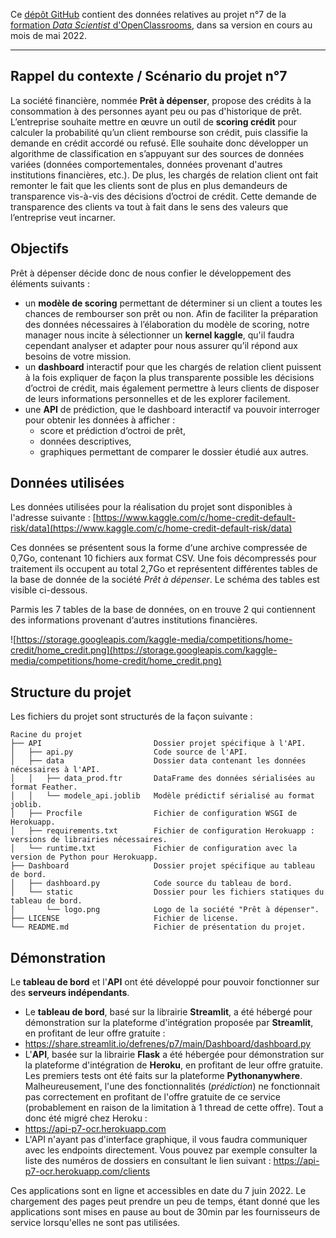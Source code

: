 Ce [dépôt GitHub](https://github.com/defrenes/p7) contient des données relatives au projet n°7 de la [formation *Data Scientist* d'OpenClassrooms](https://openclassrooms.com/fr/paths/164-data-scientist#path-tabs), dans sa version en cours au mois de mai 2022.

---

## Rappel du contexte / Scénario du projet n°7
La société financière, nommée **Prêt à dépenser**, propose des crédits à la consommation à des personnes ayant peu ou pas d'historique de prêt.
L’entreprise souhaite mettre en œuvre un outil de **scoring crédit** pour calculer la probabilité qu’un client rembourse son crédit, puis classifie la demande en crédit accordé ou refusé. Elle souhaite donc développer un algorithme de classification en s’appuyant sur des sources de données variées (données comportementales, données provenant d'autres institutions financières, etc.).
De plus, les chargés de relation client ont fait remonter le fait que les clients sont de plus en plus demandeurs de transparence vis-à-vis des décisions d’octroi de crédit. Cette demande de transparence des clients va tout à fait dans le sens des valeurs que l’entreprise veut incarner.

## Objectifs
Prêt à dépenser décide donc de nous confier le développement des éléments suivants :
- un **modèle de scoring** permettant de déterminer si un client a toutes les chances de rembourser son prêt ou non. Afin de faciliter la préparation des données nécessaires à l’élaboration du modèle de scoring, notre manager nous incite à sélectionner un **kernel kaggle**, qu'il faudra cependant analyser et adapter pour nous assurer qu’il répond aux besoins de votre mission.
- un **dashboard** interactif pour que les chargés de relation client puissent à la fois expliquer de façon la plus transparente possible les décisions d’octroi de crédit, mais également permettre à leurs clients de disposer de leurs informations personnelles et de les explorer facilement.
- une **API** de prédiction, que le dashboard interactif va pouvoir interroger pour obtenir les données à afficher :
  - score et prédiction d‘octroi de prêt,
  - données descriptives,
  - graphiques permettant de comparer le dossier étudié aux autres.


## Données utilisées
Les données utilisées pour la réalisation du projet sont disponibles à l'adresse suivante : [https://www.kaggle.com/c/home-credit-default-risk/data](https://www.kaggle.com/c/home-credit-default-risk/data)

Ces données se présentent sous la forme d‘une archive compressée de 0,7Go, contenant 10 fichiers aux format CSV. Une fois décompressés pour traitement ils occupent au total 2,7Go et représentent différentes tables de la base de donnée de la société *Prêt à dépenser*. Le schéma des tables est visible ci-dessous.

Parmis les 7 tables de la base de données, on en trouve 2 qui contiennent des informations provenant d‘autres institutions financières.

![https://storage.googleapis.com/kaggle-media/competitions/home-credit/home_credit.png](https://storage.googleapis.com/kaggle-media/competitions/home-credit/home_credit.png)

## Structure du projet
Les fichiers du projet sont structurés de la façon suivante :
```
Racine du projet
├── API                         Dossier projet spécifique à l'API.
│   ├── api.py                  Code source de l'API.
│   ├── data                    Dossier data contenant les données nécessaires à l'API.
│   │   ├── data_prod.ftr       DataFrame des données sérialisées au format Feather.
│   │   └── modele_api.joblib   Modèle prédictif sérialisé au format joblib.
│   ├── Procfile                Fichier de configuration WSGI de Herokuapp.
│   ├── requirements.txt        Fichier de configuration Herokuapp : versions de librairies nécessaires.
│   └── runtime.txt             Fichier de configuration avec la version de Python pour Herokuapp.
├── Dashboard                   Dossier projet spécifique au tableau de bord.
│   ├── dashboard.py            Code source du tableau de bord.
│   └── static                  Dossier pour les fichiers statiques du tableau de bord.
│       └── logo.png            Logo de la société "Prêt à dépenser".
├── LICENSE                     Fichier de license.
└── README.md                   Fichier de présentation du projet.
```

## Démonstration
Le **tableau de bord** et l'**API** ont été développé pour pouvoir fonctionner sur des **serveurs indépendants**.
- Le **tableau de bord**, basé sur la librairie **Streamlit**, a été hébergé pour démonstration sur la plateforme d'intégration proposée par **Streamlit**, en profitant de leur offre gratuite :
 - https://share.streamlit.io/defrenes/p7/main/Dashboard/dashboard.py
- L'**API**, basée sur la librairie **Flask** a été hébergée pour démonstration sur la plateforme d'intégration de **Heroku**, en profitant de leur offre gratuite. Les premiers tests ont été faits sur la plateforme **Pythonanywhere**. Malheureusement, l'une des fonctionnalités (*prédiction*) ne fonctionnait pas correctement en profitant de l'offre gratuite de ce service (probablement en raison de la limitation à 1 thread de cette offre). Tout a donc été migré chez Heroku :
 - https://api-p7-ocr.herokuapp.com
 - L'API n'ayant pas d'interface graphique, il vous faudra communiquer avec les endpoints directement. Vous pouvez par exemple consulter la liste des numéros de dossiers en consultant le lien suivant : https://api-p7-ocr.herokuapp.com/clients

Ces applications sont en ligne et accessibles en date du 7 juin 2022. Le chargement des pages peut prendre un peu de temps, étant donné que les applications sont mises en pause au bout de 30min par les fournisseurs de service lorsqu'elles ne sont pas utilisées.
